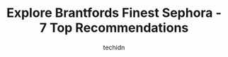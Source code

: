 ---
layout: ampstory
image: https://i0.wp.com/www.auto.or.id/wp-content/uploads/2023/06/sephora-0-brantford-1686327409.jpeg?resize=640,853
author: techidn
featured: false
description: Brantford, Ontario, Canada is a haven for Sephora enthusiasts, boasting an impressive array of 7 top-notch establishments. Whether youre a seasoned connoisseur or simply curious to explore 
title: Explore Brantfords Finest Sephora - 7 Top Recommendations
cover:
   title: Explore Brantfords Finest Sephora - 7 Top Recommendations
   subtitle: AUTO.OR.ID
   background: https://www.auto.or.id/wp-content/uploads/2023/06/sephora-0-brantford-1686327409.jpeg

pages: 
 - layout: thirds
   top: <h1>#1 SEPHORA</h1>
   bottom: "<p>5 stars because this is one of my favourite place to shop at! I needed some new stuff and water to try out new products! By the way this is from Black Friday! I just didn</p>"
   background: https://www.auto.or.id/wp-content/uploads/2023/06/sephora-1-brantford-1686327411.jpeg
   backgroundblur: true
 - layout: thirds
   top: <h1>#2 SEPHORA</h1>
   bottom: "<p>25 Peel Centre Dr Space #640, Brampton, ON L6T 3R5, Canada</p>"
   background: https://www.auto.or.id/wp-content/uploads/2023/06/sephora-2-brantford-1686327411.jpeg
   cta:
      link: https://www.auto.or.id/explore-brantfords-finest-sephora-7-top-recommendations/
      text: Explore Brantfords Finest Sephora - 7 Top Recommendations
 - layout: thirds
   top: <h1>#3 SEPHORA</h1>
   bottom: "<p>1 Bass Pro Mills Dr Unit #232, Vaughan, ON L4K 5W4, Canada</p>"
   background: https://images.unsplash.com/photo-1511919884226-fd3cad34687c?ixlib=rb-4.0.3&ixid=MnwxMjA3fDB8MHxwaG90by1wYWdlfHx8fGVufDB8fHx8&auto=format&fit=crop&w=640&h=853&q=80
   cta:
      link: https://www.auto.or.id/explore-brantfords-finest-sephora-7-top-recommendations/
      text: Explore Brantfords Finest Sephora - 7 Top Recommendations
 - layout: thirds
   top: <h1>#4 SEPHORA</h1>
   bottom: "<p>3401 Dufferin St Space # CRU 233, Toronto, ON M6A 3A1, Canada</p>"
   background: https://images.unsplash.com/photo-1571224237891-bfb45fcf0920?ixlib=rb-4.0.3&ixid=MnwxMjA3fDB8MHxwaG90by1wYWdlfHx8fGVufDB8fHx8&auto=format&fit=crop&w=640&h=853&q=80
   cta:
      link: https://www.auto.or.id/explore-brantfords-finest-sephora-7-top-recommendations/
      text: Explore Brantfords Finest Sephora - 7 Top Recommendations
 - layout: thirds
   top: <h1>#5 SEPHORA</h1>
   bottom: "<p>550 King St N Unit C13A, Waterloo, ON N2L 5W6, Canada</p>"
   background: https://images.unsplash.com/photo-1626941946705-10e82ef4c533?ixlib=rb-4.0.3&ixid=MnwxMjA3fDB8MHxwaG90by1wYWdlfHx8fGVufDB8fHx8&auto=format&fit=crop&w=640&h=853&q=80
   cta:
      link: https://www.auto.or.id/explore-brantfords-finest-sephora-7-top-recommendations/
      text: Explore Brantfords Finest Sephora - 7 Top Recommendations
 - layout: thirds
   top: <h1>#6 SEPHORA</h1>
   bottom: "<p>2300 Yonge St Unit #100, Toronto, ON M4R 1K8, Canada</p>"
   background: https://images.unsplash.com/photo-1602343104142-977847f39794?ixlib=rb-4.0.3&ixid=MnwxMjA3fDB8MHxwaG90by1wYWdlfHx8fGVufDB8fHx8&auto=format&fit=crop&w=640&h=853&q=80
   cta:
      link: https://www.auto.or.id/explore-brantfords-finest-sephora-7-top-recommendations/
      text: Explore Brantfords Finest Sephora - 7 Top Recommendations
 - layout: thirds
   top: <h1>#7 SEPHORA</h1>
   bottom: "<p>2960 Kingsway Dr, Kitchener, ON N2C 1X1, Canada</p>"
   background: https://images.unsplash.com/photo-1573661687979-b1fe429b9da3?ixlib=rb-4.0.3&ixid=MnwxMjA3fDB8MHxwaG90by1wYWdlfHx8fGVufDB8fHx8&auto=format&fit=crop&w=640&h=853&q=80
   cta:
      link: https://www.auto.or.id/explore-brantfords-finest-sephora-7-top-recommendations/
      text: Explore Brantfords Finest Sephora - 7 Top Recommendations
 - layout: thirds
   middle: Continue reading...
   background: https://images.unsplash.com/photo-1573806719978-9f22b2360fad?ixlib=rb-4.0.3&ixid=MnwxMjA3fDB8MHxwaG90by1wYWdlfHx8fGVufDB8fHx8&auto=format&fit=crop&w=640&h=853&q=80
   cta:
      link: https://www.auto.or.id/explore-brantfords-finest-sephora-7-top-recommendations/
      text: Explore Brantfords Finest Sephora - 7 Top Recommendations

---